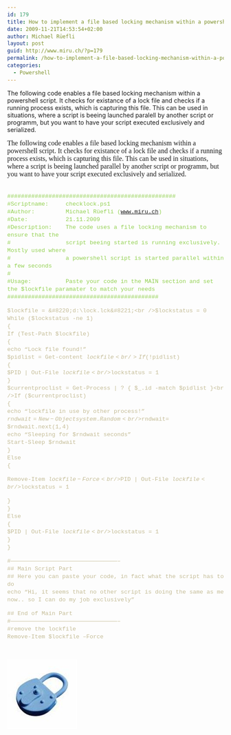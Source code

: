 ```yaml
---
id: 179
title: How to implement a file based locking mechanism within a powershell script
date: 2009-11-21T14:53:54+02:00
author: Michael Rüefli
layout: post
guid: http://www.miru.ch/?p=179
permalink: /how-to-implement-a-file-based-locking-mechanism-within-a-powershell-script/
categories:
  - Powershell
---
```

The following code enables a file based locking mechanism within a powershell script. It checks for existance of a lock file and checks if a running process exists, which is capturing this file. This can be used in situations, where a script is beeing launched paralell by another script or programm, but you want to have your script executed exclusively and serialized. 

<span style="font-family:Times New Roman; font-size:12pt">The following code enables a file based locking mechanism within a powershell script. It checks for existance of a lock file and checks if a running process exists, which is capturing this file. This can be used in situations, where a script is beeing launched parallel by another script or programm, but you want to have your script executed exclusively and serialized.<br /> </span>

<span style="font-family:Times New Roman; font-size:12pt"><br /></span><span style="color:#92d050; font-family:Courier New; font-size:10pt">#################################################<br />#Scriptname:     checklock.ps1<br />#Author:         Michael Rüefli (www.miru.ch)<br />#Date:           21.11.2009<br />#Description:    The code uses a file locking mechanism to ensure that the<br />#                script beeing started is running exclusively. Mostly used where<br />#                a powershell script is started parallel within a few seconds<br />#<br />#Usage:          Paste your code in the MAIN section and set the $lockfile paramater to match your needs<br />############################################<br /> </span>

<span style="color:#c4bc96; font-family:Courier New; font-size:10pt">$lockfile = &#8220;d:\lock.lck&#8221;<br />$lockstatus = 0<br />While ($lockstatus -ne 1)<br />{<br />If (Test-Path $lockfile)<br />{<br />echo &#8220;Lock file found!&#8221;<br />$pidlist = Get-content $lockfile<br />If (!$pidlist)<br />{<br />$PID | Out-File $lockfile<br />$lockstatus = 1<br />}<br />$currentproclist = Get-Process | ? { $_.id -match $pidlist }<br />If ($currentproclist)<br />{<br />echo &#8220;lockfile in use by other process!&#8221;<br />$rndwait = New-Object system.Random<br />$rndwait= $rndwait.next(1,4)<br />echo &#8220;Sleeping for $rndwait seconds&#8221;<br />Start-Sleep $rndwait<br />}<br />Else<br />{<br /> </span>

<span style="color:#c4bc96; font-family:Courier New; font-size:10pt">Remove-Item $lockfile -Force<br />$PID | Out-File $lockfile<br />$lockstatus = 1<br /> </span>

<span style="color:#c4bc96; font-family:Courier New; font-size:10pt">}<br />}<br />Else<br />{<br />$PID | Out-File $lockfile<br />$lockstatus = 1<br />}<br />}<br /> </span>

<span style="color:#c4bc96; font-family:Courier New; font-size:10pt">#———————————————————————————————–<br />## Main Script Part<br />## Here you can paste your code, in fact what the script has to do<br />echo &#8220;Hi, it seems that no other script is doing the same as me now.. so I can do my job exclusively&#8221;<br /> </span>

<span style="color:#c4bc96; font-family:Courier New; font-size:10pt">## End of Main Part<br />#———————————————————————————————–<br />#remove the lockfile<br />Remove-Item $lockfile –Force<br /> </span>

 

[<img src="../images/2010/01/112109-1453-howtoimplem1.jpg" alt="" border="0" />](http://images.google.ch/imgres?imgurl=http://www.gnr8.biz/images/blue_lock%2520main.jpg&imgrefurl=http://www.gnr8.biz/product_info.php%3Fproducts_id%3D304&usg=__zSEp805411nm-VqQyBYugBeRgwE=&h=432&w=432&sz=49&hl=de&start=2&tbnid=FZ87K5zi-ppJzM:&tbnh=126&tbnw=126&prev=/images%3Fq%3Dlock%26gbv%3D2%26hl%3Dde)<span style="color:#c4bc96; font-family:Courier New; font-size:10pt"><br /> </span>